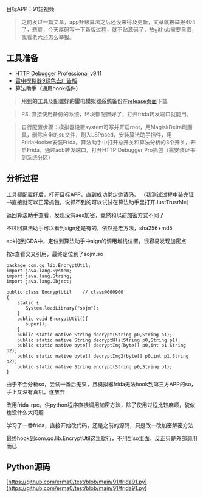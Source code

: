 目标APP：91短视频
> 之前发过一篇文章，app升级算法之后还没来得及更新，文章就被举报404了，悲哀，今天厚码写一下新版过程，就不贴源码了，放github需要自取，我看老六还怎么举报。

## 工具准备

- [HTTP Debugger Professional v9.11](https://down.52pojie.cn/Tools/Network_Analyzer/HTTP_Debugger_Professional_v9.11.zip)
- [雷电模拟器9绿色去广告版](https://www.52pojie.cn/forum.php?mod=viewthread&tid=1692394)
- 算法助手（通用hook插件）

> **用到的工具**及**配置好的雷电模拟器系统备份**在[release页面](https://github.com/erma0/test/releases/tag/ld)下载

> PS. 直接使用备份的系统，环境都配置好了，打开frida转发端口就能用。

> 自行配置步骤：模拟器设置system可写并开启root，用MagiskDelta刷面具，删除自带的su文件，刷入LSPosed，安装算法助手插件，用FridaHooker安装Frida。算法助手中打开总开关和算法分析的3个开关，开启Frida，通过adb转发端口，打开HTTP Debugger Pro抓包（需安装证书到系统分区）

## 分析过程
工具都配置好后，打开目标APP，直到成功绑定邀请码。
（我测试过程中装完证书直接就可以正常抓包，说抓不到的可以试试在算法助手里打开JustTrustMe）

返回算法助手查看，发现没有aes加密，竟然和以前加密方式不同了

不过回算法助手可以看到sign还是有的，依然是老方法，sha256+md5

apk拖到GDA中，定位到算法助手中sign的调用堆栈位置，很容易发现加密点

按x查看交叉引用，最终定位到了sojm.so

```
package com.qq.lib.EncryptUtil;
import java.lang.System;
import java.lang.String;
import java.lang.Object;

public class EncryptUtil	// class@000900
{
    static {
       System.loadLibrary("sojm");
    }
    public void EncryptUtil(){
       super();
    }
    public static native String decrypt(String p0,String p1);
    public static native String decryptHls(String p0,String p1);
    public static native byte[] decryptImg(byte[] p0,int p1,String p2);
    public static native byte[] decryptImg2(byte[] p0,int p1,String p2);
    public static native String encrypt(String p0,String p1);
}
```

由于不会分析so，尝试一番后无果，且模拟器frida无法hook到第三方APP的so，手上又没有真机，遂放弃

改用frida-rpc，供python程序直接调用加密方法，除了使用过程比较麻烦，貌似也没什么大问题

学习了一番frida，直接开始改代码，还是之前的源码，只是改一改加密解密方法

最终hook到com.qq.lib.EncryptUtil这里就行，不用到so里面，反正只是外部调用而已

## Python源码
[https://github.com/erma0/test/blob/main/91/frida91.py](https://github.com/erma0/test/blob/main/91/frida91.py)